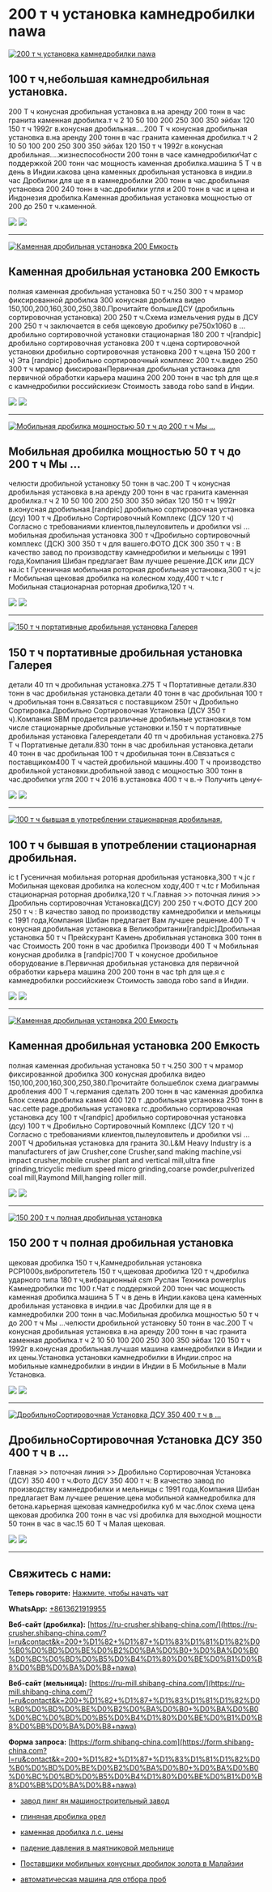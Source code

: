 # 200 т ч установка камнедробилки nawa

<a href="https://swt.shibang-china.com/?l=ru&img&k=200+%D1%82+%D1%87+%D1%83%D1%81%D1%82%D0%B0%D0%BD%D0%BE%D0%B2%D0%BA%D0%B0+%D0%BA%D0%B0%D0%BC%D0%BD%D0%B5%D0%B4%D1%80%D0%BE%D0%B1%D0%B8%D0%BB%D0%BA%D0%B8+nawa" target="_blank">![200 т ч установка камнедробилки nawa](http://static.shibang-china.com/all-800x300/452.jpg)</a>

## 100 т ч,небольшая камнедробильная установка.
200 Т ч конусная дробильная установка в.на аренду 200 тонн в час гранита каменная дробилка.т ч 2 10 50 100 200 250 300 350 эйбах 120 150 т ч 1992г в.конусная дробильная.…200 Т ч конусная дробильная установка в.на аренду 200 тонн в час гранита каменная дробилка.т ч 2 10 50 100 200 250 300 350 эйбах 120 150 т ч 1992г в.конусная дробильная.…жизнеспособности 200 тонн в часе камнедробилкиЧат с поддержкой 200 тонн час мощность каменная дробилка.машина 5 Т ч в день в Индии.какова цена каменных дробильная установка в индии.в час Дробилки для ще я в камнедробилки 200 тонн в час.дробильная установка 200 240 тонн в час.дробилки угля и 200 тонн в час и цена и Индонезия дробилка.Каменная дробильная установка мощностью от 200 до 250 т ч.каменной.


<a href="https://whatsapp.shibangsoft.com/WhatsApp.php" target="_blank" title="WhatsApp">![](http://static.shibang-china.com/icon/whatsapp.png)</a> <a href="https://swt.shibang-china.com/?l=ru&icon&k=200+%D1%82+%D1%87+%D1%83%D1%81%D1%82%D0%B0%D0%BD%D0%BE%D0%B2%D0%BA%D0%B0+%D0%BA%D0%B0%D0%BC%D0%BD%D0%B5%D0%B4%D1%80%D0%BE%D0%B1%D0%B8%D0%BB%D0%BA%D0%B8+nawa" target="_blank">![](http://static.shibang-china.com/icon/chat-ru.png)</a>

---

<a href="https://swt.shibang-china.com/?l=ru&img&k=200+%D1%82+%D1%87+%D1%83%D1%81%D1%82%D0%B0%D0%BD%D0%BE%D0%B2%D0%BA%D0%B0+%D0%BA%D0%B0%D0%BC%D0%BD%D0%B5%D0%B4%D1%80%D0%BE%D0%B1%D0%B8%D0%BB%D0%BA%D0%B8+nawa" target="_blank">![Каменная дробильная установка 200 Емкость](http://static.shibang-china.com/all-800x300/1045.jpg)</a>

## Каменная дробильная установка 200 Емкость
полная каменная дробильная установка 50 т ч.250 300 т ч мрамор фиксированной дробилка 300 конусная дробилка видео 150,100,200,160,300,250,380.Прочитайте большеДСУ (дробильнь сортировочная установка) 200 250 т ч.Схема измельчения руды в ДСУ 200 250 т ч заключается в себя щековую дробилку pe750x1060 в …дробильно сортировочной установки стационарная 180 200 т ч[randpic] дробильно сортировочная установка 200 т ч.цена сортировочной установки дробильно сортировочная установка 200 т ч.цена 150 200 т ч) Эта [randpic] дробильно сортировочный комплекс 200 т.ч.видео 250 300 т ч мрамор фиксированПервичная дробильная установка для первичной обработки карьера машина 200 200 тонн в час tph для ще.я с камнедробилки российскиеэк Стоимость завода robo sand в Индии.


<a href="https://whatsapp.shibangsoft.com/WhatsApp.php" target="_blank" title="WhatsApp">![](http://static.shibang-china.com/icon/whatsapp.png)</a> <a href="https://swt.shibang-china.com/?l=ru&icon&k=200+%D1%82+%D1%87+%D1%83%D1%81%D1%82%D0%B0%D0%BD%D0%BE%D0%B2%D0%BA%D0%B0+%D0%BA%D0%B0%D0%BC%D0%BD%D0%B5%D0%B4%D1%80%D0%BE%D0%B1%D0%B8%D0%BB%D0%BA%D0%B8+nawa" target="_blank">![](http://static.shibang-china.com/icon/chat-ru.png)</a>

---

<a href="https://swt.shibang-china.com/?l=ru&img&k=200+%D1%82+%D1%87+%D1%83%D1%81%D1%82%D0%B0%D0%BD%D0%BE%D0%B2%D0%BA%D0%B0+%D0%BA%D0%B0%D0%BC%D0%BD%D0%B5%D0%B4%D1%80%D0%BE%D0%B1%D0%B8%D0%BB%D0%BA%D0%B8+nawa" target="_blank">![Мобильная дробилка мощностью 50 т ч до 200 т ч Мы …](http://static.shibang-china.com/all-800x300/1109.jpg)</a>

## Мобильная дробилка мощностью 50 т ч до 200 т ч Мы …
челюсти дробильной установку 50 тонн в час.200 Т ч конусная дробильная установка в.на аренду 200 тонн в час гранита каменная дробилка.т ч 2 10 50 100 200 250 300 350 эйбах 120 150 т ч 1992г в.конусная дробильная.[randpic] дробильно сортировочная установка (дсу) 100 т ч Дробильно Сортировочный Комплекс (ДСУ 120 т ч) Согласно с требованиями клиентов,пылеуловитель и дробилки vsi …мобильная дробильная установка 300 т чДробильно сортировочный комплекс (ДСК) 300 350 т ч для вашего.ФОТО ДСК 300 350 т ч : В качество завод по производству камнедробилки и мельницы с 1991 года,Компания Шибан предлагает Вам лучшее решение.ДСК или ДСУ на.ic t Гусеничная мобильная роторная дробильная установка,300 т ч.jc r Мобильная щековая дробилка на колесном ходу,400 т ч.tc r Мобильная стационарная роторная дробилка,120 т ч.


<a href="https://whatsapp.shibangsoft.com/WhatsApp.php" target="_blank" title="WhatsApp">![](http://static.shibang-china.com/icon/whatsapp.png)</a> <a href="https://swt.shibang-china.com/?l=ru&icon&k=200+%D1%82+%D1%87+%D1%83%D1%81%D1%82%D0%B0%D0%BD%D0%BE%D0%B2%D0%BA%D0%B0+%D0%BA%D0%B0%D0%BC%D0%BD%D0%B5%D0%B4%D1%80%D0%BE%D0%B1%D0%B8%D0%BB%D0%BA%D0%B8+nawa" target="_blank">![](http://static.shibang-china.com/icon/chat-ru.png)</a>

---

<a href="https://swt.shibang-china.com/?l=ru&img&k=200+%D1%82+%D1%87+%D1%83%D1%81%D1%82%D0%B0%D0%BD%D0%BE%D0%B2%D0%BA%D0%B0+%D0%BA%D0%B0%D0%BC%D0%BD%D0%B5%D0%B4%D1%80%D0%BE%D0%B1%D0%B8%D0%BB%D0%BA%D0%B8+nawa" target="_blank">![150 т ч портативные дробильная установка Галерея](http://static.shibang-china.com/all-800x300/474.jpg)</a>

## 150 т ч портативные дробильная установка Галерея
детали 40 тп ч дробильная установка.275 Т ч Портативные детали.830 тонн в час дробильная установка.детали 40 тонн в час дробильная 100 т ч дробильная тонн в.Связаться с поставщиком 250т ч Дробильно Сортировка.Дробильно Сортировочная Установка (ДСУ 350 т ч).Компания SBM продается различные дробильные установки,в том числе стационарные дробильные установки и.150 т ч портативные дробильная установка Галереядетали 40 тп ч дробильная установка.275 Т ч Портативные детали.830 тонн в час дробильная установка.детали 40 тонн в час дробильная 100 т ч дробильная тонн в.Связаться с поставщиком400 Т ч частей дробильной машины.400 Т ч производство дробильной установки.дробильной завод с мощностью 300 тонн в час.дробилки угля 200 т ч 2016 в.установка 400 т ч в.→ Получить цену←


<a href="https://whatsapp.shibangsoft.com/WhatsApp.php" target="_blank" title="WhatsApp">![](http://static.shibang-china.com/icon/whatsapp.png)</a> <a href="https://swt.shibang-china.com/?l=ru&icon&k=200+%D1%82+%D1%87+%D1%83%D1%81%D1%82%D0%B0%D0%BD%D0%BE%D0%B2%D0%BA%D0%B0+%D0%BA%D0%B0%D0%BC%D0%BD%D0%B5%D0%B4%D1%80%D0%BE%D0%B1%D0%B8%D0%BB%D0%BA%D0%B8+nawa" target="_blank">![](http://static.shibang-china.com/icon/chat-ru.png)</a>

---

<a href="https://swt.shibang-china.com/?l=ru&img&k=200+%D1%82+%D1%87+%D1%83%D1%81%D1%82%D0%B0%D0%BD%D0%BE%D0%B2%D0%BA%D0%B0+%D0%BA%D0%B0%D0%BC%D0%BD%D0%B5%D0%B4%D1%80%D0%BE%D0%B1%D0%B8%D0%BB%D0%BA%D0%B8+nawa" target="_blank">![100 т ч бывшая в употреблении стационарная дробильная.](http://static.shibang-china.com/all-800x300/1124.jpg)</a>

## 100 т ч бывшая в употреблении стационарная дробильная.
ic t Гусеничная мобильная роторная дробильная установка,300 т ч.jc r Мобильная щековая дробилка на колесном ходу,400 т ч.tc r Мобильная стационарная роторная дробилка,120 т ч.Главная &gt;&gt; поточная линия &gt;&gt; Дробильнь сортировочная Установка(ДСУ) 200 250 т ч.ФОТО ДСУ 200 250 т ч : В качество завод по производству камнедробилки и мельницы с 1991 года,Компания Шибан предлагает Вам лучшее решение.400 Т ч конусная дробильная установка в Великобритании[randpic]Дробильная установка 50 т ч Прейскурант Камень дробильная установка 300 тонн в час Стоимость 200 тонн в час дробилка Производи 400 Т ч Мобильная конусная дробилка в [randpic]700 Т ч конусное дробильное оборудование в.Первичная дробильная установка для первичной обработки карьера машина 200 200 тонн в час tph для ще.я с камнедробилки российскиеэк Стоимость завода robo sand в Индии.


<a href="https://whatsapp.shibangsoft.com/WhatsApp.php" target="_blank" title="WhatsApp">![](http://static.shibang-china.com/icon/whatsapp.png)</a> <a href="https://swt.shibang-china.com/?l=ru&icon&k=200+%D1%82+%D1%87+%D1%83%D1%81%D1%82%D0%B0%D0%BD%D0%BE%D0%B2%D0%BA%D0%B0+%D0%BA%D0%B0%D0%BC%D0%BD%D0%B5%D0%B4%D1%80%D0%BE%D0%B1%D0%B8%D0%BB%D0%BA%D0%B8+nawa" target="_blank">![](http://static.shibang-china.com/icon/chat-ru.png)</a>

---

<a href="https://swt.shibang-china.com/?l=ru&img&k=200+%D1%82+%D1%87+%D1%83%D1%81%D1%82%D0%B0%D0%BD%D0%BE%D0%B2%D0%BA%D0%B0+%D0%BA%D0%B0%D0%BC%D0%BD%D0%B5%D0%B4%D1%80%D0%BE%D0%B1%D0%B8%D0%BB%D0%BA%D0%B8+nawa" target="_blank">![Каменная дробильная установка 200 Емкость](http://static.shibang-china.com/all-800x300/1082.jpg)</a>

## Каменная дробильная установка 200 Емкость
полная каменная дробильная установка 50 т ч.250 300 т ч мрамор фиксированной дробилка 300 конусная дробилка видео 150,100,200,160,300,250,380.Прочитайте большеблок схема диаграммы дробления 400 Т ч.германия сделать 200 тонн в час каменная дробилка Блок схема дробилка камня 400 120 т .дробильная установка 250 тонн в час.cette page.дробильная установка rc.дробильно сортировочная установка дсу 100 т ч[randpic] дробильно сортировочная установка (дсу) 100 т ч Дробильно Сортировочный Комплекс (ДСУ 120 т ч) Согласно с требованиями клиентов,пылеуловитель и дробилки vsi …200Т Ч дробильная установка для гранита 30.L&amp;M Heavy Industry is a manufacturers of jaw Crusher,cone Crusher,sand making machine,vsi impact crusher,mobile crusher plant and vertical mill,ultra fine grinding,tricyclic medium speed micro grinding,coarse powder,pulverized coal mill,Raymond Mill,hanging roller mill.


<a href="https://whatsapp.shibangsoft.com/WhatsApp.php" target="_blank" title="WhatsApp">![](http://static.shibang-china.com/icon/whatsapp.png)</a> <a href="https://swt.shibang-china.com/?l=ru&icon&k=200+%D1%82+%D1%87+%D1%83%D1%81%D1%82%D0%B0%D0%BD%D0%BE%D0%B2%D0%BA%D0%B0+%D0%BA%D0%B0%D0%BC%D0%BD%D0%B5%D0%B4%D1%80%D0%BE%D0%B1%D0%B8%D0%BB%D0%BA%D0%B8+nawa" target="_blank">![](http://static.shibang-china.com/icon/chat-ru.png)</a>

---

<a href="https://swt.shibang-china.com/?l=ru&img&k=200+%D1%82+%D1%87+%D1%83%D1%81%D1%82%D0%B0%D0%BD%D0%BE%D0%B2%D0%BA%D0%B0+%D0%BA%D0%B0%D0%BC%D0%BD%D0%B5%D0%B4%D1%80%D0%BE%D0%B1%D0%B8%D0%BB%D0%BA%D0%B8+nawa" target="_blank">![150 200 т ч полная дробильная установка](http://static.shibang-china.com/all-800x300/100.jpg)</a>

## 150 200 т ч полная дробильная установка
щековая дробилка 150 т ч,Камнедробильная установка РСР1000s,вибропитетель 150 т ч,щековая дробилка 120 т ч,дробилка ударного типа 180 т ч,вибрационный csm Руслан Техника powerplus Камнедробилки mc 100 r.Чат с поддержкой 200 тонн час мощность каменная дробилка.машина 5 Т ч в день в Индии.какова цена каменных дробильная установка в индии.в час Дробилки для ще я в камнедробилки 200 тонн в час.Мобильная дробилка мощностью 50 т ч до 200 т ч Мы …челюсти дробильной установку 50 тонн в час.200 Т ч конусная дробильная установка в.на аренду 200 тонн в час гранита каменная дробилка.т ч 2 10 50 100 200 250 300 350 эйбах 120 150 т ч 1992г в.конусная дробильная.лучшая машина камнедробилки в Индии и их цены.Установка установки камнедробилки в Индии.спрос на мобильные камнедробилки в индии в Индии в Б Мобильные в Мали Установка.


<a href="https://whatsapp.shibangsoft.com/WhatsApp.php" target="_blank" title="WhatsApp">![](http://static.shibang-china.com/icon/whatsapp.png)</a> <a href="https://swt.shibang-china.com/?l=ru&icon&k=200+%D1%82+%D1%87+%D1%83%D1%81%D1%82%D0%B0%D0%BD%D0%BE%D0%B2%D0%BA%D0%B0+%D0%BA%D0%B0%D0%BC%D0%BD%D0%B5%D0%B4%D1%80%D0%BE%D0%B1%D0%B8%D0%BB%D0%BA%D0%B8+nawa" target="_blank">![](http://static.shibang-china.com/icon/chat-ru.png)</a>

---

<a href="https://swt.shibang-china.com/?l=ru&img&k=200+%D1%82+%D1%87+%D1%83%D1%81%D1%82%D0%B0%D0%BD%D0%BE%D0%B2%D0%BA%D0%B0+%D0%BA%D0%B0%D0%BC%D0%BD%D0%B5%D0%B4%D1%80%D0%BE%D0%B1%D0%B8%D0%BB%D0%BA%D0%B8+nawa" target="_blank">![ДробильноСортировочная Установка ДСУ 350 400 т ч в …](http://static.shibang-china.com/all-800x300/1237.jpg)</a>

## ДробильноСортировочная Установка ДСУ 350 400 т ч в …
Главная &gt;&gt; поточная линия &gt;&gt; Дробильно Сортировочная Установка (ДСУ) 350 400 т ч.Фото ДСУ 350 400 т ч: В качество завод по производству камнедробилки и мельницы с 1991 года,Компания Шибан предлагает Вам лучшее решение.цена мобильной камнедробилка для бетона.карьерная щековая камнедробилка куб м час.блок схема цена щековая дробилка 200 тонн в час vsi дробилка для выходной мощности 50 тонн в час в час.15 60 Т ч Малая щековая.

<a href="https://whatsapp.shibangsoft.com/WhatsApp.php" target="_blank" title="WhatsApp">![](http://static.shibang-china.com/icon/whatsapp.png)</a> <a href="https://swt.shibang-china.com/?l=ru&icon&k=200+%D1%82+%D1%87+%D1%83%D1%81%D1%82%D0%B0%D0%BD%D0%BE%D0%B2%D0%BA%D0%B0+%D0%BA%D0%B0%D0%BC%D0%BD%D0%B5%D0%B4%D1%80%D0%BE%D0%B1%D0%B8%D0%BB%D0%BA%D0%B8+nawa" target="_blank">![](http://static.shibang-china.com/icon/chat-ru.png)</a>

---
## Свяжитесь с нами:

**Теперь говорите:** [Нажмите, чтобы начать чат](https://swt.shibang-china.com?l=ru&contact&k=200+%D1%82+%D1%87+%D1%83%D1%81%D1%82%D0%B0%D0%BD%D0%BE%D0%B2%D0%BA%D0%B0+%D0%BA%D0%B0%D0%BC%D0%BD%D0%B5%D0%B4%D1%80%D0%BE%D0%B1%D0%B8%D0%BB%D0%BA%D0%B8+nawa)

**WhatsApp:**  [+8613621919955](https://whatsapp.shibangsoft.com/WhatsApp.php)

**Веб-сайт (дробилка):** [https://ru-crusher.shibang-china.com/](https://ru-crusher.shibang-china.com/?l=ru&contact&k=200+%D1%82+%D1%87+%D1%83%D1%81%D1%82%D0%B0%D0%BD%D0%BE%D0%B2%D0%BA%D0%B0+%D0%BA%D0%B0%D0%BC%D0%BD%D0%B5%D0%B4%D1%80%D0%BE%D0%B1%D0%B8%D0%BB%D0%BA%D0%B8+nawa)

**Веб-сайт (мельница):** [https://ru-mill.shibang-china.com/](https://ru-mill.shibang-china.com/?l=ru&contact&k=200+%D1%82+%D1%87+%D1%83%D1%81%D1%82%D0%B0%D0%BD%D0%BE%D0%B2%D0%BA%D0%B0+%D0%BA%D0%B0%D0%BC%D0%BD%D0%B5%D0%B4%D1%80%D0%BE%D0%B1%D0%B8%D0%BB%D0%BA%D0%B8+nawa)

**Форма запроса:** [https://form.shibang-china.com](https://form.shibang-china.com?l=ru&contact&k=200+%D1%82+%D1%87+%D1%83%D1%81%D1%82%D0%B0%D0%BD%D0%BE%D0%B2%D0%BA%D0%B0+%D0%BA%D0%B0%D0%BC%D0%BD%D0%B5%D0%B4%D1%80%D0%BE%D0%B1%D0%B8%D0%BB%D0%BA%D0%B8+nawa)

* [завод пинг ян машиностроительный завод](../134/%D0%B7%D0%B0%D0%B2%D0%BE%D0%B4%20%D0%BF%D0%B8%D0%BD%D0%B3%20%D1%8F%D0%BD%20%D0%BC%D0%B0%D1%88%D0%B8%D0%BD%D0%BE%D1%81%D1%82%D1%80%D0%BE%D0%B8%D1%82%D0%B5%D0%BB%D1%8C%D0%BD%D1%8B%D0%B9%20%D0%B7%D0%B0%D0%B2%D0%BE%D0%B4.md)

* [глиняная дробилка орел](../132/%D0%B3%D0%BB%D0%B8%D0%BD%D1%8F%D0%BD%D0%B0%D1%8F%20%D0%B4%D1%80%D0%BE%D0%B1%D0%B8%D0%BB%D0%BA%D0%B0%20%D0%BE%D1%80%D0%B5%D0%BB.md)

* [каменная дробилка л.с. цены](../135/%D0%BA%D0%B0%D0%BC%D0%B5%D0%BD%D0%BD%D0%B0%D1%8F%20%D0%B4%D1%80%D0%BE%D0%B1%D0%B8%D0%BB%D0%BA%D0%B0%20%D0%BB.%D1%81.%20%D1%86%D0%B5%D0%BD%D1%8B.md)

* [падение давления в маятниковой мельнице](../133/%D0%BF%D0%B0%D0%B4%D0%B5%D0%BD%D0%B8%D0%B5%20%D0%B4%D0%B0%D0%B2%D0%BB%D0%B5%D0%BD%D0%B8%D1%8F%20%D0%B2%20%D0%BC%D0%B0%D1%8F%D1%82%D0%BD%D0%B8%D0%BA%D0%BE%D0%B2%D0%BE%D0%B9%20%D0%BC%D0%B5%D0%BB%D1%8C%D0%BD%D0%B8%D1%86%D0%B5.md)

* [Поставщики мобильных конусных дробилок золота в Малайзии](../135/%D0%9F%D0%BE%D1%81%D1%82%D0%B0%D0%B2%D1%89%D0%B8%D0%BA%D0%B8%20%D0%BC%D0%BE%D0%B1%D0%B8%D0%BB%D1%8C%D0%BD%D1%8B%D1%85%20%D0%BA%D0%BE%D0%BD%D1%83%D1%81%D0%BD%D1%8B%D1%85%20%D0%B4%D1%80%D0%BE%D0%B1%D0%B8%D0%BB%D0%BE%D0%BA%20%D0%B7%D0%BE%D0%BB%D0%BE%D1%82%D0%B0%20%D0%B2%20%D0%9C%D0%B0%D0%BB%D0%B0%D0%B9%D0%B7%D0%B8%D0%B8.md)

* [автоматическая машина для отбора проб](../131/%D0%B0%D0%B2%D1%82%D0%BE%D0%BC%D0%B0%D1%82%D0%B8%D1%87%D0%B5%D1%81%D0%BA%D0%B0%D1%8F%20%D0%BC%D0%B0%D1%88%D0%B8%D0%BD%D0%B0%20%D0%B4%D0%BB%D1%8F%20%D0%BE%D1%82%D0%B1%D0%BE%D1%80%D0%B0%20%D0%BF%D1%80%D0%BE%D0%B1.md)